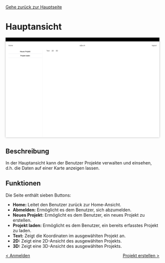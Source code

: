 [Gehe zurück zur Hauptseite](index.html)

# Hauptansicht

<img src="screenshots/main_view.png" alt="Hauptansicht" style="max-width: 100%; box-shadow: 0 0 5px rgba(0, 0, 0, 0.3);">

## Beschreibung

In der Hauptansicht kann der Benutzer Projekte verwalten und einsehen, d.h. die Daten auf einer Karte anzeigen lassen.

## Funktionen

Die Seite enthält sieben Buttons:

- **Home:** Leitet den Benutzer zurück zur Home-Ansicht.
- **Abmelden:** Ermöglicht es dem Benutzer, sich abzumelden.
- **Neues Projekt:** Ermöglicht es dem Benutzer, ein neues Projekt zu erstellen.
- **Projekt laden:** Ermöglicht es dem Benutzer, ein bereits erfasstes Projekt zu laden.
- **Text:** Zeigt die Koordinaten im ausgewählten Projekt an.
- **2D:** Zeigt eine 2D-Ansicht des ausgewählten Projekts.
- **3D:** Zeigt eine 3D-Ansicht des ausgewählten Projekts.


<div style="text-align: left; float: left;"><a href="login.html">< Anmelden</a></div>
<div style="text-align: right; float: right;"><a href="create_project.html">Projekt erstellen ></a></div>
